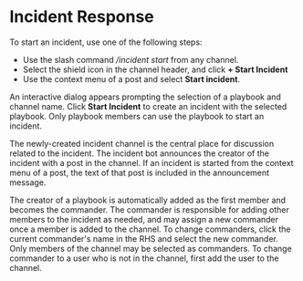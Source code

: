 # Incident Response

To start an incident, use one of the following steps:

- Use the slash command */incident start* from any channel.
- Select the shield icon in the channel header, and click **+ Start Incident**
- Use the context menu of a post and select **Start incident**.

An interactive dialog appears prompting the selection of a playbook and channel name. Click **Start Incident** to create an incident with the selected playbook. Only playbook members can use the playbook to start an incident.

The newly-created incident channel is the central place for discussion related to the incident. The incident bot announces the creator of the incident with a post in the channel. If an incident is started from the context menu of a post, the text of that post is included in the announcement message.

The creator of a playbook is automatically added as the first member and becomes the commander. The commander is responsible for adding other members to the incident as needed, and may assign a new commander once a member is added to the channel. To change commanders, click the current commander's name in the RHS and select the new commander. Only members of the channel may be selected as commanders. To change commander to a user who is not in the channel, first add the user to the channel.
